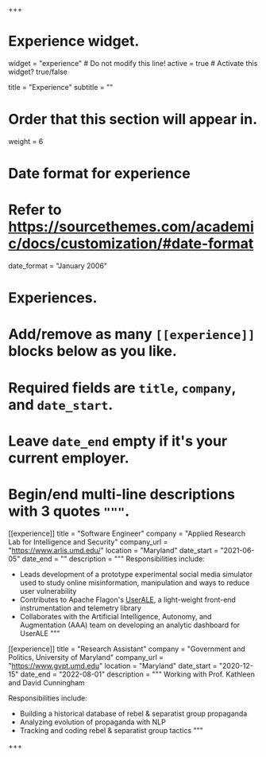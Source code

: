 +++
# Experience widget.
widget = "experience"  # Do not modify this line!
active = true  # Activate this widget? true/false

title = "Experience"
subtitle = ""

# Order that this section will appear in.
weight = 6

# Date format for experience
#   Refer to https://sourcethemes.com/academic/docs/customization/#date-format
date_format = "January 2006"

# Experiences.
#   Add/remove as many `[[experience]]` blocks below as you like.
#   Required fields are `title`, `company`, and `date_start`.
#   Leave `date_end` empty if it's your current employer.
#   Begin/end multi-line descriptions with 3 quotes `"""`.
[[experience]]
  title = "Software Engineer"
  company = "Applied Research Lab for Intelligence and Security"
  company_url = "https://www.arlis.umd.edu/"
  location = "Maryland"
  date_start = "2021-06-05"
  date_end = ""
  description = """
  Responsibilities include:
  
  * Leads development of a prototype experimental social media simulator used to study online misinformation, manipulation and ways to reduce user vulnerability
  * Contributes to Apache Flagon's [UserALE](http://flagon.incubator.apache.org/), a light-weight front-end instrumentation and telemetry library
  * Collaborates with the Artificial Intelligence, Autonomy, and Augmentation (AAA) team on developing an analytic dashboard for UserALE
  """

[[experience]]
  title = "Research Assistant"
  company = "Government and Politics, University of Maryland"
  company_url = "https://www.gvpt.umd.edu"
  location = "Maryland"
  date_start = "2020-12-15"
  date_end = "2022-08-01"
  description = """
  Working with Prof. Kathleen and David Cunningham
  
  Responsibilities include:
  
  * Building a historical database of rebel & separatist group propaganda
  * Analyzing evolution of propaganda with NLP
  * Tracking and coding rebel & separatist group tactics
  """

+++
